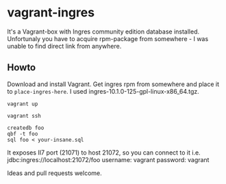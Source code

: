 vagrant-ingres
==============

It's a Vagrant-box with Ingres community edition database installed. Unfortunaly you have to acquire rpm-package from somewhere - I was unable to find direct link from anywhere.

## Howto ##

Download and install Vagrant. Get ingres rpm from somewhere and place it to `place-ingres-here`. I used ingres-10.1.0-125-gpl-linux-x86_64.tgz.

```
vagrant up
```

```
vagrant ssh
```

```
createdb foo
qbf -t foo
sql foo < your-insane.sql
```

It exposes II7 port (21071) to host 21072, so you can connect to it i.e. jdbc:ingres://localhost:21072/foo username: vagrant password: vagrant

Ideas and pull requests welcome.
